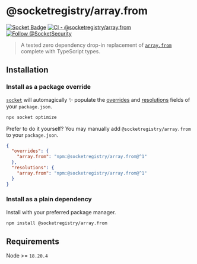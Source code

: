 # @socketregistry/array.from

[![Socket Badge](https://socket.dev/api/badge/npm/package/@socketregistry/array.from)](https://socket.dev/npm/package/@socketregistry/array.from)
[![CI - @socketregistry/array.from](https://github.com/SocketDev/socket-registry-js/actions/workflows/test.yml/badge.svg)](https://github.com/SocketDev/socket-registry-js/actions/workflows/test.yml)
[![Follow @SocketSecurity](https://img.shields.io/twitter/follow/SocketSecurity?style=social)](https://twitter.com/SocketSecurity)

> A tested zero dependency drop-in replacement of
> [`array.from`](https://socket.dev/npm/package/array.from) complete with
> TypeScript types.

## Installation

### Install as a package override

[`socket`](https://socket.dev/npm/package/socket) will automagically :sparkles:
populate the
[overrides](https://docs.npmjs.com/cli/v9/configuring-npm/package-json#overrides)
and [resolutions](https://yarnpkg.com/configuration/manifest#resolutions) fields
of your `package.json`.

```sh
npx socket optimize
```

Prefer to do it yourself? You may manually add `@socketregistry/array.from` to
your `package.json`.

```json
{
  "overrides": {
    "array.from": "npm:@socketregistry/array.from@^1"
  },
  "resolutions": {
    "array.from": "npm:@socketregistry/array.from@^1"
  }
}
```

### Install as a plain dependency

Install with your preferred package manager.

```sh
npm install @socketregistry/array.from
```

## Requirements

Node >= `18.20.4`
